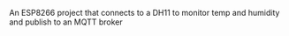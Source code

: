 An ESP8266 project that connects to a DH11 to monitor temp and humidity and publish to an MQTT broker
